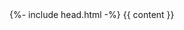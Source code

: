 <!DOCTYPE html>
<html lang="{{ page.lang | default: site.lang }}">
  {%- include head.html -%}
  <body>
    {{ content }}
  </body>
</html>